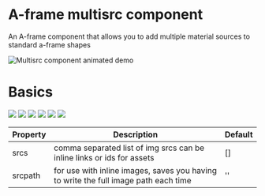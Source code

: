 # A-frame multisrc component
An A-frame component that allows you to add multiple material sources to standard a-frame shapes

![Multisrc component animated demo](https://raw.githubusercontent.com/elbobo/aframe-multisrc-component/master/multisrc_animateddemo.gif)

# Basics

  <head>
    <title>Aframe multisrc component demo</title>
    <meta name="description" content="Aframe multisrc component demo">
    <script src="https://aframe.io/releases/0.8.2/aframe.min.js"></script>
    <script src="js/multisrc.js"></script>
  </head>
  <body>
    <a-scene>
      <a-assets>
        <img 
          id="right"
          src="https://cdn.glitch.com/a48d183f-fb91-4762-b2bd-ae9dac0819f2%2FRIGHT.png?1528923769231"
          crossorigin="anonymous">
        <img 
          id="left"
          src="https://cdn.glitch.com/a48d183f-fb91-4762-b2bd-ae9dac0819f2%2FLEFT.png?1528923769070"
          crossorigin="anonymous">
        <img 
          id="top"
          src="https://cdn.glitch.com/a48d183f-fb91-4762-b2bd-ae9dac0819f2%2FTOP.png?1528923769434"
          crossorigin="anonymous">
        <img 
          id="bottom"
          src="https://cdn.glitch.com/a48d183f-fb91-4762-b2bd-ae9dac0819f2%2FBOTTOM.png?1528923769289"
          crossorigin="anonymous">
        <img 
          id="front"
          src="https://cdn.glitch.com/a48d183f-fb91-4762-b2bd-ae9dac0819f2%2FFRONT.png?1528923769357"
          crossorigin="anonymous">
        <img 
          id="back"
          src="https://cdn.glitch.com/a48d183f-fb91-4762-b2bd-ae9dac0819f2%2FBACK.png?1528923768943"
          crossorigin="anonymous">
      </a-assets>
      <a-box 
        position="0 1.5 -2" 
        rotation="0 -90 0"
        multisrc="srcs:#right,#left,#top,#bottom,#front,#back"
        shadow>
      </a-box>
    </a-scene>
  </body>

Property | Description | Default
--- | --- | ---
srcs | comma separated list of img srcs can be inline links or ids for assets | []
srcpath | for use with inline images, saves you having to write the full image path each time | ''
